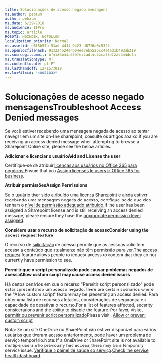 ```yaml
---
title: Solucionações de acesso negado mensagens
ms.author: pebaum
author: pebaum
ms.date: 6/29/2018
ms.audience: ITPro
ms.topic: article
ROBOTS: NOINDEX, NOFOLLOW
localization_priority: Normal
ms.assetid: d678b57a-53ad-4414-9423-d8726a0c532f
ms.openlocfilehash: 913324524e4b04ee7eb552bcc4efad1b493ab319
ms.sourcegitcommit: 0f0186044a3597e42ad14c32ca58e7224344dcfa
ms.translationtype: MT
ms.contentlocale: pt-PT
ms.lasthandoff: 12/15/2019
ms.locfileid: "40051832"
---
```

# <a name="troubleshoot-access-denied-messages"></a><span data-ttu-id="1e6df-102">Solucionações de acesso negado mensagens</span><span class="sxs-lookup"><span data-stu-id="1e6df-102">Troubleshoot Access Denied messages</span></span>

<span data-ttu-id="1e6df-103">Se você estiver recebendo uma mensagem negada de acesso ao tentar navegar em um site on-line sharepoint, consulte os artigos abaixo.</span><span class="sxs-lookup"><span data-stu-id="1e6df-103">If you are receiving an access denied message when attempting to browse a Sharepoint Online site, please see the below articles.</span></span>

<span data-ttu-id="1e6df-104">**Adicionar e licenciar o usuário**</span><span class="sxs-lookup"><span data-stu-id="1e6df-104">**Add and License the user**</span></span>

<span data-ttu-id="1e6df-105">Certifique-se de atribuir [licenças aos usuários no Office 365 para negócios.](https://docs.microsoft.com/office365/admin/subscriptions-and-billing/assign-licenses-to-users?view=o365-worldwide&amp;tabs=One)</span><span class="sxs-lookup"><span data-stu-id="1e6df-105">Ensure that you [Assign licenses to users in Office 365 for business](https://docs.microsoft.com/office365/admin/subscriptions-and-billing/assign-licenses-to-users?view=o365-worldwide&amp;tabs=One).</span></span>

<span data-ttu-id="1e6df-106">**Atribuir permissões**</span><span class="sxs-lookup"><span data-stu-id="1e6df-106">**Assign Permissions**</span></span>

<span data-ttu-id="1e6df-107">Se o usuário tiver sido atribuído uma licença Sharepoint e ainda estiver recebendo uma mensagem negada de acesso, certifique-se de que eles tenham o [nível de permissão adequado atribuído.](https://docs.microsoft.com/sharepoint/understanding-permission-levels)</span><span class="sxs-lookup"><span data-stu-id="1e6df-107">If the user has been assigned a Sharepoint license and is still receiving an access denied message, please ensure they have the [appropriate permission level assigned](https://docs.microsoft.com/sharepoint/understanding-permission-levels).</span></span>

<span data-ttu-id="1e6df-108">**Considere usar o recurso de solicitação de acesso**</span><span class="sxs-lookup"><span data-stu-id="1e6df-108">**Consider using the access request feature**</span></span>

<span data-ttu-id="1e6df-109">O recurso de [solicitação](https://support.office.com/article/Set-up-and-manage-access-requests-94B26E0B-2822-49D4-929A-8455698654B3) de acesso permite que as pessoas solicitem acesso a conteúdo que atualmente não têm permissão para ver.</span><span class="sxs-lookup"><span data-stu-id="1e6df-109">The [access request](https://support.office.com/article/Set-up-and-manage-access-requests-94B26E0B-2822-49D4-929A-8455698654B3) feature allows people to request access to content that they do not currently have permission to see.</span></span> 

<span data-ttu-id="1e6df-110">**Permitir que o script personalizado pode causar problemas negados de acesso**</span><span class="sxs-lookup"><span data-stu-id="1e6df-110">**Allow custom script may cause access denied issues**</span></span>

<span data-ttu-id="1e6df-111">Há certos cenários em que o recurso "Permitir script personalizado" pode estar apresentando um acesso negado.</span><span class="sxs-lookup"><span data-stu-id="1e6df-111">There are certain scenarios where the "Allow custom script" feature may be presenting an access denied.</span></span> <span data-ttu-id="1e6df-112">Para obter uma lista de recursos afetados, considerações de segurança e a capacidade de desativar o recurso.</span><span class="sxs-lookup"><span data-stu-id="1e6df-112">For a list of features affected, security considerations and the ability to disable the feature.</span></span> <span data-ttu-id="1e6df-113">Por favor, visite, [permitir ou prevenir script personalizado](https://docs.microsoft.com/sharepoint/allow-or-prevent-custom-script)</span><span class="sxs-lookup"><span data-stu-id="1e6df-113">Please visit , [Allow or prevent custom script](https://docs.microsoft.com/sharepoint/allow-or-prevent-custom-script)</span></span>

<span data-ttu-id="1e6df-114">Nota: Se um site OneDrive ou SharePoint não estiver disponível para vários usuários que tiveram acesso anteriormente, pode haver um problema de serviço temporário.</span><span class="sxs-lookup"><span data-stu-id="1e6df-114">Note: If a OneDrive or SharePoint site is not available to multiple users who previously had access, there may be a temporary service issue.</span></span> <span data-ttu-id="1e6df-115">[Verifique o painel de saúde do serviço](https://portal.office.com/adminportal/home#/servicehealth).</span><span class="sxs-lookup"><span data-stu-id="1e6df-115">[Check the service health dashboard](https://portal.office.com/adminportal/home#/servicehealth).</span></span>


  

